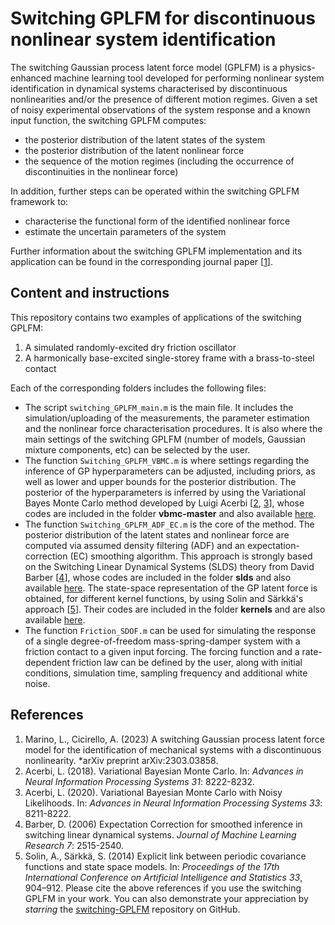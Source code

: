 # Switching GPLFM for discontinuous nonlinear system identification

The switching Gaussian process latent force model (GPLFM) is a physics-enhanced machine learning tool developed for performing nonlinear system identification in dynamical systems characterised by discontinuous nonlinearities and/or the presence of different motion regimes. Given a set of noisy experimental observations of the system response and a known input function, the switching GPLFM computes:
- the posterior distribution of the latent states of the system
- the posterior distribution of the latent nonlinear force 
- the sequence of the motion regimes (including the occurrence of discontinuities in the nonlinear force)

In addition, further steps can be operated within the switching GPLFM framework to:
- characterise the functional form of the identified nonlinear force
- estimate the uncertain parameters of the system

Further information about the switching GPLFM implementation and its application can be found in the corresponding journal paper [[1](https://github.com/l-marino/switching-GPLFM/edit/main/README.md#references)].
## Content and instructions

This repository contains two examples of applications of the switching GPLFM:
1. A simulated randomly-excited dry friction oscillator 
2. A harmonically base-excited single-storey frame with a brass-to-steel contact

Each of the corresponding folders includes the following files:
- The script `switching_GPLFM_main.m` is the main file. It includes the simulation/uploading of the measurements, the parameter estimation and the nonlinear force characterisation procedures. It is also where the main settings of the switching GPLFM (number of models, Gaussian mixture components, etc) can be selected by the user.
- The function `Switching_GPLFM_VBMC.m` is where settings regarding the inference of GP hyperparameters can be adjusted, including priors, as well as lower and upper bounds for the posterior distribution. The posterior of the hyperparameters is inferred by using the Variational Bayes Monte Carlo method developed by Luigi Acerbi  [[2](https://github.com/l-marino/switching-GPLFM/edit/main/README.md#references), [3](https://github.com/l-marino/switching-GPLFM/edit/main/README.md#references)], whose codes are included in the folder **vbmc-master** and also available [here](https://github.com/acerbilab/vbmc).
- The function `Switching_GPLFM_ADF_EC.m` is the core of the method. The posterior distribution of the latent states and nonlinear force are computed via assumed density filtering (ADF) and an expectation-correction (EC) smoothing algorithm. This approach is strongly based on the Switching Linear Dynamical Systems (SLDS) theory from David Barber [[4](https://github.com/l-marino/switching-GPLFM/edit/main/README.md#references)], whose codes are included in the folder **slds** and also available [here](http://web4.cs.ucl.ac.uk/staff/D.Barber/software/slds.zip). The state-space representation of the GP latent force is obtained, for different kernel functions, by using Solin and Särkkä's approach [[5](https://github.com/l-marino/switching-GPLFM/edit/main/README.md#references)]. Their codes are included in the folder **kernels** and are also available [here](https://users.aalto.fi/~asolin/documents/pdf/Solin-Sarkka-2014-AISTATS-code.zip).
- The function `Friction_SDOF.m` can be used for simulating the response of a single degree-of-freedom mass-spring-damper system with a friction contact to a given input forcing. The forcing function and a rate-dependent friction law can be defined by the user, along with initial conditions, simulation time, sampling frequency and additional white noise.


## References

1. Marino, L., Cicirello, A. (2023) A switching Gaussian process latent force model for the identification of mechanical systems with a discontinuous nonlinearity. *arXiv preprint arXiv:2303.03858.
2. Acerbi, L. (2018). Variational Bayesian Monte Carlo. In: *Advances in Neural Information Processing Systems 31*: 8222-8232.
3. Acerbi, L. (2020). Variational Bayesian Monte Carlo with Noisy Likelihoods. In: *Advances in Neural Information Processing Systems 33*: 8211-8222.
4. Barber, D. (2006) Expectation Correction for smoothed inference in switching linear dynamical systems. *Journal of Machine Learning Research 7*: 2515-2540.
5. Solin, A., Särkkä, S. (2014) Explicit link between periodic covariance functions and state space models. In: *Proceedings of
the 17th International Conference on Artificial Intelligence and Statistics 33*, 904–912.
Please cite the above references if you use the switching GPLFM in your work. You can also demonstrate your appreciation by *starring* the [switching-GPLFM](https://github.com/l-marino/switching-GPLFM) repository on GitHub.
